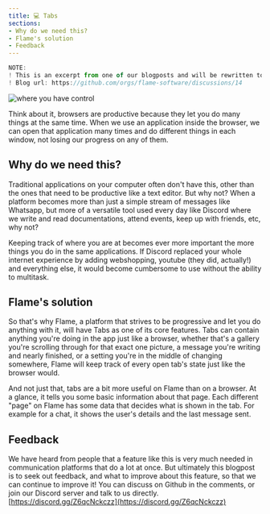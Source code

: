 ```yaml
---
title: 💻 Tabs
sections:
- Why do we need this?
- Flame's solution
- Feedback
---
```


```js
NOTE:
! This is an excerpt from one of our blogposts and will be rewritten to fit the style of a documentation.
! Blog url: https://github.com/orgs/flame-software/discussions/14
```

![where you have control](https://user-images.githubusercontent.com/26364449/205902632-a1d21f67-8bc5-4c31-b952-d831470fa933.png)


Think about it, browsers are productive because they let you do many things at the same time. When we use an application inside the browser, we can open that application many times and do different things in each window, not losing our progress on any of them.

## Why do we need this? <a name="Why do we need this?"></a>

Traditional applications on your computer often don't have this, other than the ones that need to be productive like a text editor. But why not? When a platform becomes more than just a simple stream of messages like Whatsapp, but more of a versatile tool used every day like Discord where we write and read documentations, attend events, keep up with friends, etc, why not?

Keeping track of where you are at becomes ever more important the more things you do in the same applications. If Discord replaced your whole internet experience by adding webshopping, youtube (they did, actually!) and everything else, it would become cumbersome to use without the ability to multitask.

## Flame's solution <a name="Flame's solution"></a>

So that's why Flame, a platform that strives to be progressive and let you do anything with it, will have Tabs as one of its core features. Tabs can contain anything you're doing in the app just like a browser, whether that's a gallery you're scrolling through for that exact one picture, a message you're writing and nearly finished, or a setting you're in the middle of changing somewhere, Flame will keep track of every open tab's state just like the browser would.

And not just that, tabs are a bit more useful on Flame than on a browser. At a glance, it tells you some basic information about that page. Each different "page" on Flame has some data that decides what is shown in the tab. For example for a chat, it shows the user's details and the last message sent.

## Feedback <a name="Feedback"></a>

We have heard from people that a feature like this is very much needed in communication platforms that do a lot at once. But ultimately this blogpost is to seek out feedback, and what to improve about this feature, so that we can continue to improve it! You can discuss on Github in the comments, or join our Discord server and talk to us directly. [https://discord.gg/Z6qcNckczz](https://discord.gg/Z6qcNckczz)